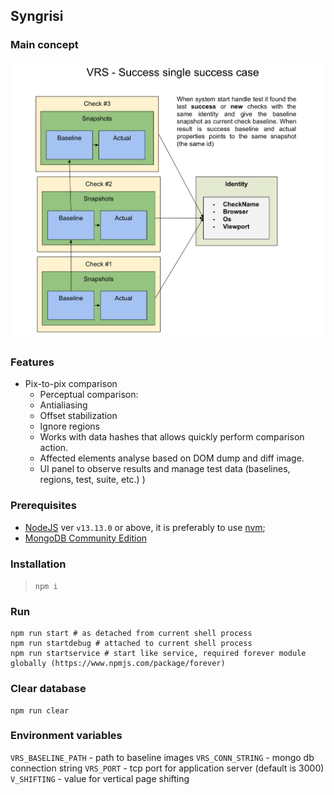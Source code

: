 ## Syngrisi

### Main concept

![concept](img/concept.png)

### Features

* Pix-to-pix comparison
    * Perceptual comparison:
    * Antialiasing
    * Offset stabilization
    * Ignore regions
    * Works with data hashes that allows quickly perform comparison action.
    * Affected elements analyse based on DOM dump and diff image.
    * UI panel to observe results and manage test data (baselines, regions, test, suite, etc.) )

### Prerequisites

 * [NodeJS](https://nodejs.org/en/download/) ver `v13.13.0` or above, it is preferably to use [nvm](https://github.com/nvm-sh/nvm);
 * [MongoDB Community Edition](https://docs.mongodb.com/manual/administration/install-community/)
 
### Installation

> `npm i`

### Run

```shell script
npm run start # as detached from current shell process
npm run startdebug # attached to current shell process
npm run startservice # start like service, required forever module globally (https://www.npmjs.com/package/forever) 
```

### Clear database

```shell script
npm run clear
```

 ### Environment variables
 
 `VRS_BASELINE_PATH` - path to baseline images
 `VRS_CONN_STRING` - mongo db connection string
 `VRS_PORT` - tcp port for application server (default is 3000)
 `V_SHIFTING` - value for vertical page shifting
 
